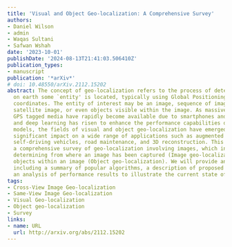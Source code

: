 ```yaml
---
title: 'Visual and Object Geo-localization: A Comprehensive Survey'
authors:
- Daniel Wilson
- admin
- Waqas Sultani
- Safwan Wshah
date: '2023-10-01'
publishDate: '2024-08-13T21:41:03.506410Z'
publication_types:
- manuscript
publication: '*arXiv*'
# doi: 10.48550/arXiv.2112.15202
abstract: The concept of geo-localization refers to the process of determining where
  on earth some `entity' is located, typically using Global Positioning System (GPS)
  coordinates. The entity of interest may be an image, sequence of images, a video,
  satellite image, or even objects visible within the image. As massive datasets of
  GPS tagged media have rapidly become available due to smartphones and the internet,
  and deep learning has risen to enhance the performance capabilities of machine learning
  models, the fields of visual and object geo-localization have emerged due to its
  significant impact on a wide range of applications such as augmented reality, robotics,
  self-driving vehicles, road maintenance, and 3D reconstruction. This paper provides
  a comprehensive survey of geo-localization involving images, which involves either
  determining from where an image has been captured (Image geo-localization) or geo-locating
  objects within an image (Object geo-localization). We will provide an in-depth study,
  including a summary of popular algorithms, a description of proposed datasets, and
  an analysis of performance results to illustrate the current state of each field.
tags:
- Cross-View Image Geo-localization
- Same-View Image Geo-localization
- Visual Geo-localization
- Object geo-localization
- Survey
links:
- name: URL
  url: http://arxiv.org/abs/2112.15202
---
```

